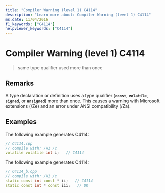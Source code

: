 ```yaml
---
title: "Compiler Warning (level 1) C4114"
description: "Learn more about: Compiler Warning (level 1) C4114"
ms.date: 11/04/2016
f1_keywords: ["C4114"]
helpviewer_keywords: ["C4114"]
---
```

# Compiler Warning (level 1) C4114

> same type qualifier used more than once

## Remarks

A type declaration or definition uses a type qualifier (**`const`**, **`volatile`**, **`signed`**, or **`unsigned`**) more than once. This causes a warning with Microsoft extensions (/Ze) and an error under ANSI compatibility (/Za).

## Examples

The following example generates C4114:

```cpp
// C4114.cpp
// compile with: /W1 /c
volatile volatile int i;   // C4114
```

The following example generates C4114:

```cpp
// C4114_b.cpp
// compile with: /W1 /c
static const int const * ii;   // C4114
static const int * const iii;   // OK
```
